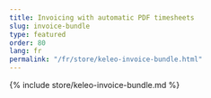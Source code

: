 ```yaml
---
title: Invoicing with automatic PDF timesheets
slug: invoice-bundle
type: featured
order: 80
lang: fr
permalink: "/fr/store/keleo-invoice-bundle.html"
---
```


{% include store/keleo-invoice-bundle.md %}
